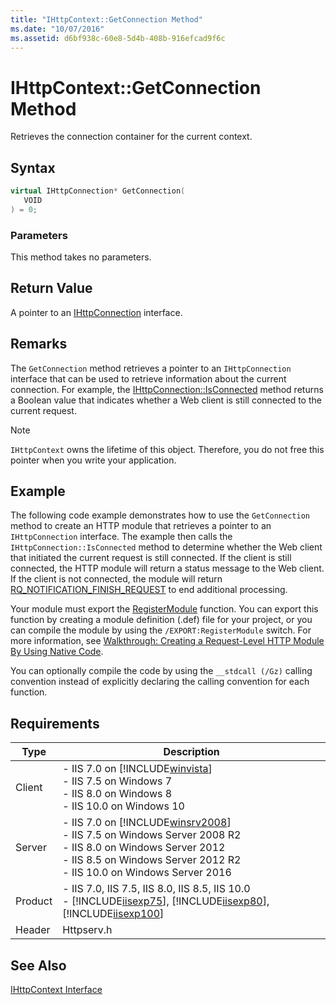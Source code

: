 ```yaml
---
title: "IHttpContext::GetConnection Method"
ms.date: "10/07/2016"
ms.assetid: d6bf938c-60e8-5d4b-408b-916efcad9f6c
---
```

# IHttpContext::GetConnection Method
Retrieves the connection container for the current context.  
  
## Syntax  
  
```cpp  
virtual IHttpConnection* GetConnection(  
   VOID  
) = 0;  
```  
  
### Parameters  
 This method takes no parameters.  
  
## Return Value  
 A pointer to an [IHttpConnection](../../web-development-reference/native-code-api-reference/ihttpconnection-interface.md) interface.  
  
## Remarks  
 The `GetConnection` method retrieves a pointer to an `IHttpConnection` interface that can be used to retrieve information about the current connection. For example, the [IHttpConnection::IsConnected](../../web-development-reference/native-code-api-reference/ihttpconnection-isconnected-method.md) method returns a Boolean value that indicates whether a Web client is still connected to the current request.  
  
> [!NOTE]
>  `IHttpContext` owns the lifetime of this object. Therefore, you do not free this pointer when you write your application.  
  
## Example  
 The following code example demonstrates how to use the `GetConnection` method to create an HTTP module that retrieves a pointer to an `IHttpConnection` interface. The example then calls the `IHttpConnection::IsConnected` method to determine whether the Web client that initiated the current request is still connected. If the client is still connected, the HTTP module will return a status message to the Web client. If the client is not connected, the module will return [RQ_NOTIFICATION_FINISH_REQUEST](../../web-development-reference/native-code-api-reference/request-notification-status-enumeration.md) to end additional processing.  
  
<!-- TODO: review snippet reference  [!CODE [IHttpContextGetConnection#1](IHttpContextGetConnection#1)]  -->  
  
 Your module must export the [RegisterModule](../../web-development-reference/native-code-api-reference/pfn-registermodule-function.md) function. You can export this function by creating a module definition (.def) file for your project, or you can compile the module by using the `/EXPORT:RegisterModule` switch. For more information, see [Walkthrough: Creating a Request-Level HTTP Module By Using Native Code](../../web-development-reference/native-code-development-overview/walkthrough-creating-a-request-level-http-module-by-using-native-code.md).  
  
 You can optionally compile the code by using the `__stdcall (/Gz)` calling convention instead of explicitly declaring the calling convention for each function.  
  
## Requirements  
  
|Type|Description|  
|----------|-----------------|  
|Client|-   IIS 7.0 on [!INCLUDE[winvista](../../wmi-provider/includes/winvista-md.md)]<br />-   IIS 7.5 on Windows 7<br />-   IIS 8.0 on Windows 8<br />-   IIS 10.0 on Windows 10|  
|Server|-   IIS 7.0 on [!INCLUDE[winsrv2008](../../wmi-provider/includes/winsrv2008-md.md)]<br />-   IIS 7.5 on Windows Server 2008 R2<br />-   IIS 8.0 on Windows Server 2012<br />-   IIS 8.5 on Windows Server 2012 R2<br />-   IIS 10.0 on Windows Server 2016|  
|Product|-   IIS 7.0, IIS 7.5, IIS 8.0, IIS 8.5, IIS 10.0<br />-   [!INCLUDE[iisexp75](../../web-development-reference/native-code-api-reference/includes/iisexp75-md.md)], [!INCLUDE[iisexp80](../../web-development-reference/native-code-api-reference/includes/iisexp80-md.md)], [!INCLUDE[iisexp100](../../web-development-reference/native-code-api-reference/includes/iisexp100-md.md)]|  
|Header|Httpserv.h|  
  
## See Also  
 [IHttpContext Interface](../../web-development-reference/native-code-api-reference/ihttpcontext-interface.md)